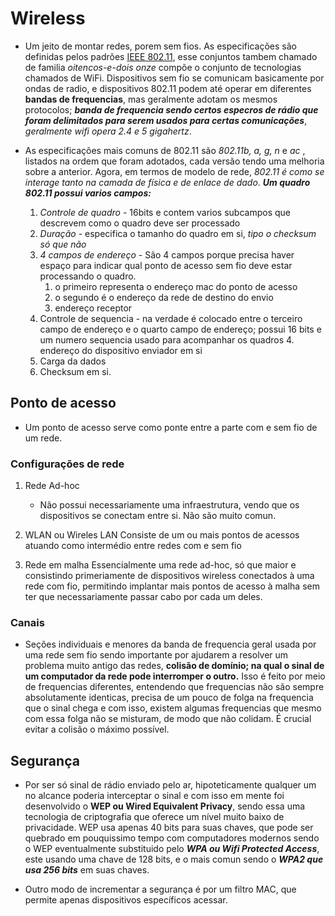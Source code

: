 # Wireless   

- Um jeito de montar redes, porem sem fios. As especificações são definidas pelos padrões [IEEE 802.11](https://en.wikipedia.org/wiki/IEEE_802.11), esse conjuntos tambem chamado de familia *oitencos-e-dois onze* compõe o conjunto de tecnologias chamados de WiFi. Dispositivos sem fio se comunicam basicamente por ondas de radio, e dispositivos 802.11 podem até operar em diferentes **bandas de frequencias**, mas geralmente adotam os mesmos protocolos; ***banda de frequencia sendo certos especros de rádio que foram delimitados para serem usados para certas comunicações***, *geralmente wifi opera 2.4 e 5 gigahertz*.  

- As especificações mais comuns de 802.11 são *802.11b, a, g, n* e *ac* , listados na ordem que foram adotados, cada versão tendo uma melhoria sobre a anterior. Agora, em termos de modelo de rede, *802.11 é como se interage tanto na camada de física e de enlace de dado*. ***Um quadro 802.11 possui varios campos:***
    1. *Controle de quadro* - 16bits e contem varios subcampos que descrevem como o quadro deve ser processado
    2. *Duração* - especifica o tamanho do quadro em si, *tipo o checksum só que não*
    3. *4 campos de endereço* - São 4 campos porque precisa haver espaço para indicar qual ponto de acesso sem fio deve estar processando o quadro.
        1. o primeiro representa o endereço mac do ponto de acesso
        2. o segundo é o endereço da rede de destino do envio
        3. endereço receptor
    4. Controle de sequencia - na verdade é colocado entre o terceiro campo de endereço e o quarto campo de endereço; possui 16 bits e um numero sequencia usado para acompanhar os quadros
        4. endereço do dispositivo enviador em si
    5. Carga da dados
    6. Checksum em si.


## Ponto de acesso  

- Um ponto de acesso serve como ponte entre a parte com e sem fio de um rede.  

### Configurações de rede   

1. Rede Ad-hoc
    - Não possui necessariamente uma infraestrutura, vendo que os dispositivos se conectam entre si. Não são muito comun.   

2. WLAN ou Wireles LAN
    Consiste de um ou mais pontos de acessos atuando como intermédio entre redes com e sem fio   

3. Rede em malha
    Essencialmente uma rede ad-hoc, só que maior e consistindo primeriamente de dispositivos wireless conectados à uma rede com fio, permitindo implantar mais pontos de acesso à malha sem ter que necessariamente passar cabo por cada um deles.   

### Canais   

- Seções individuais e menores da banda de frequencia geral usada por uma rede sem fio sendo importante por ajudarem a resolver um problema muito antigo das redes, **colisão de domínio; na qual o sinal de um computador da rede pode interromper o outro.** Isso é feito por meio de frequencias diferentes, entendendo que frequencias não são sempre absolutamente identicas, precisa de um pouco de folga na frequencia que o sinal chega e com isso, existem algumas frequencias que mesmo com essa folga não se misturam, de modo que não colidam. É crucial evitar a colisão o máximo possível.

## Segurança   

- Por ser só sinal de rádio enviado pelo ar, hipoteticamente qualquer um no alcance poderia interceptar o sinal e com isso em mente foi desenvolvido o **WEP ou Wired Equivalent Privacy**, sendo essa uma tecnologia de criptografia que oferece um nível muito baixo de privacidade. WEP usa apenas 40 bits para suas chaves, que pode ser quebrado em pouquissimo tempo com computadores modernos sendo o WEP eventualmente substituido pelo ***WPA ou Wifi Protected Access***, este usando uma chave de 128 bits, e o mais comun sendo o ***WPA2 que usa 256 bits*** em suas chaves.   

- Outro modo de incrementar a segurança é por um filtro MAC, que permite apenas dispositivos específicos acessar.